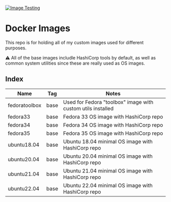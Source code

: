 [![Image Testing](https://github.com/mtharpe/docker-images/actions/workflows/docker-image.yml/badge.svg)](https://github.com/mtharpe/docker-images/actions/workflows/docker-image.yml)

# Docker Images
This repo is for holding all of my custom images used for different purposes.

:warning: All of the base images includle HashiCorp tools by default, as well as common system utilities since these are really used as OS images.

## Index

| Name | Tag | Notes |
|------|---------|--------------|
| fedoratoolbox | base | Used for Fedora "toolbox" image with custom utils installed |
| fedora33 | base | Fedora 33 OS image with HashiCorp repo |
| fedora34 | base | Fedora 34 OS image with HashiCorp repo |
| fedora35 | base | Fedora 35 OS image with HashiCorp repo |
| ubuntu18.04 | base | Ubuntu 18.04 minimal OS image with HashiCorp repo |
| ubuntu20.04 | base | Ubuntu 20.04 minimal OS image with HashiCorp repo |
| ubuntu21.04 | base | Ubuntu 21.04 minimal OS image with HashiCorp repo |
| ubuntu22.04 | base | Ubuntu 22.04 minimal OS image with HashiCorp repo |
